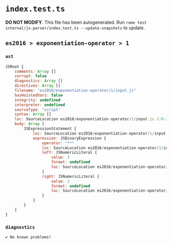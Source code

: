 # `index.test.ts`

**DO NOT MODIFY**. This file has been autogenerated. Run `rome test internal/js-parser/index.test.ts --update-snapshots` to update.

## `es2016 > exponentiation-operator > 1`

### `ast`

```javascript
JSRoot {
	comments: Array []
	corrupt: false
	diagnostics: Array []
	directives: Array []
	filename: "es2016/exponentiation-operator/1/input.js"
	hasHoistedVars: false
	integrity: undefined
	interpreter: undefined
	sourceType: "script"
	syntax: Array []
	loc: SourceLocation es2016/exponentiation-operator/1/input.js 1:0-2:0
	body: Array [
		JSExpressionStatement {
			loc: SourceLocation es2016/exponentiation-operator/1/input.js 1:0-1:7
			expression: JSBinaryExpression {
				operator: "**"
				loc: SourceLocation es2016/exponentiation-operator/1/input.js 1:0-1:6
				left: JSNumericLiteral {
					value: 3
					format: undefined
					loc: SourceLocation es2016/exponentiation-operator/1/input.js 1:0-1:1
				}
				right: JSNumericLiteral {
					value: 2
					format: undefined
					loc: SourceLocation es2016/exponentiation-operator/1/input.js 1:5-1:6
				}
			}
		}
	]
}
```

### `diagnostics`

```
✔ No known problems!

```

